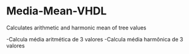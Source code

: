 # Media-Mean-VHDL
Calculates arithmetic and harmonic mean of tree values

-Calcula média aritmética de 3 valores
-Calcula média harmônica de 3 valores

